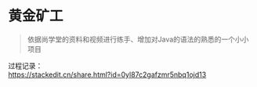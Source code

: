 # 黄金矿工
> 依据尚学堂的资料和视频进行练手、增加对Java的语法的熟悉的一个小小项目   

过程记录：  
https://stackedit.cn/share.html?id=0yl87c2gafzmr5nbq1ojd13